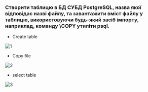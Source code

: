 ### Створити таблицю в БД СУБД PostgreSQL, назва якої відповідає назві файлу, та завантажити вміст файлу у таблицю, використовуючи будь-який засіб імпорту, наприклад, команду \COPY утиліти psql.

- Create table 

![1](https://user-images.githubusercontent.com/93474882/209744386-486db39a-61b0-47fb-a1e8-767b65fffce9.png)

- Copy file 

![2](https://user-images.githubusercontent.com/93474882/209744419-d573da61-45af-4a73-b29a-feb96e93ab5b.png)

- select table

![3](https://user-images.githubusercontent.com/93474882/209744459-8eeca546-9dd8-48bf-948f-9af1f3e4dda8.png)


